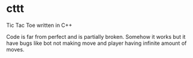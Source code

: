 # cttt
Tic Tac Toe written in C++

Code is far from perfect and is partially broken.
Somehow it works but it have bugs like bot not making move and player having infinite amount of moves.
